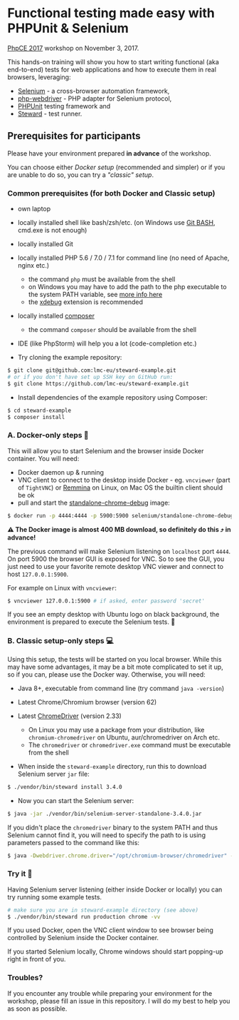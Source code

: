# Functional testing made easy with PHPUnit & Selenium

[PhpCE 2017](https://2017.phpce.eu/) workshop on November 3, 2017.

This hands-on training will show you how to start writing functional (aka end-to-end) tests for web applications and how 
to execute them in real browsers, leveraging:
 - [Selenium](https://github.com/SeleniumHQ/selenium) - a cross-browser automation framework,
 - [php-webdriver](https://github.com/facebook/php-webdriver) - PHP adapter for Selenium protocol,
 - [PHPUnit](https://github.com/sebastianbergmann/phpunit) testing framework and
 - [Steward](https://github.com/lmc-eu/steward) - test runner.
 
## Prerequisites for participants

Please have your environment prepared **in advance** of the workshop.
 
You can choose either *Docker setup* (recommended and simpler) or if you are unable to do so, you can try a *"classic" setup*.

### Common prerequisites (for both Docker and Classic setup)
- own laptop
- locally installed shell like bash/zsh/etc. (on Windows use [Git BASH](https://git-for-windows.github.io/), cmd.exe is not enough)
- locally installed Git
- locally installed PHP 5.6 / 7.0 / 7.1 for command line (no need of Apache, nginx etc.)
    - the command `php` must be available from the shell
    - on Windows you may have to add the path to the php executable to the system PATH variable, see [more info here](https://stackoverflow.com/questions/17727436/how-to-properly-set-php-environment-variable-to-run-commands-in-git-bash)
    - the [xdebug](https://xdebug.org/download.php) extension is recommended 
- locally installed [composer](https://getcomposer.org/)
    - the command `composer` should be available from the shell
- IDE (like PhpStorm) will help you a lot (code-completion etc.)

- Try cloning the example repository:

```sh
$ git clone git@github.com:lmc-eu/steward-example.git
# or if you don't have set up SSH key on GitHub run:
$ git clone https://github.com/lmc-eu/steward-example.git
```

- Install dependencies of the example repository using Composer:
```sh
$ cd steward-example
$ composer install
```

### A. Docker-only steps 🐳

This will allow you to start Selenium and the browser inside Docker container. You will need:

- Docker daemon up & running
- VNC client to connect to the desktop inside Docker - eg. `vncviewer` (part of `TightVNC`) or [Remmina](https://www.remmina.org/) on Linux, on Mac OS the builtin client should be ok
- pull and start the [standalone-chrome-debug](https://hub.docker.com/r/selenium/standalone-chrome-debug/) image:

```sh
$ docker run -p 4444:4444 -p 5900:5900 selenium/standalone-chrome-debug:3.6.0
```
**⚠ The Docker image is almost 400 MB download, so definitely do this ⤴ in advance!**

The previous command will make Selenium listening on `localhost` port `4444`. On port 5900 the browser GUI is exposed for VNC. 
So to see the GUI, you just need to use your favorite remote desktop VNC viewer and connect to host `127.0.0.1:5900`.

For example on Linux with `vncviewer`:

```sh
$ vncviewer 127.0.0.1:5900 # if asked, enter password 'secret'
```

If you see an empty desktop with Ubuntu logo on black background, the environment is prepared to execute the Selenium tests. 🎉

### B. Classic setup-only steps 💻

Using this setup, the tests will be started on you local browser. While this may have some advantages,
 it may be a bit mote complicated to set it up, so if you can, please use the Docker way. Otherwise, you will need:

- Java 8+, executable from command line (try command `java -version`)
- Latest Chrome/Chromium browser (version 62)
- Latest [ChromeDriver](https://sites.google.com/a/chromium.org/chromedriver/downloads) (version 2.33)
    - On Linux you may use a package from your distribution, like `chromium-chromedriver` on Ubuntu, aur/chromedriver on Arch etc.
    - The `chromedriver` or `chromedriver.exe` command must be executable from the shell

- When inside the `steward-example` directory, run this to download Selenium server `jar` file:

```sh
$ ./vendor/bin/steward install 3.4.0
```

- Now you can start the Selenium server:
```sh
$ java -jar ./vendor/bin/selenium-server-standalone-3.4.0.jar
```

If you didn't place the `chromedriver` binary to the system PATH and thus Selenium cannot find it, you will need to 
specify the path to is using parameters passed to the command like this:

```sh
$ java -Dwebdriver.chrome.driver="/opt/chromium-browser/chromedriver" -jar vendor/bin/selenium-server-standalone-3.4.0.jar
```
 
### Try it 🚀

Having Selenium server listening (either inside Docker or locally) you can try running some example tests.
 
```sh
# make sure you are in steward-example directory (see above)
$ ./vendor/bin/steward run production chrome -vv
```

If you used Docker, open the VNC client window to see browser being controlled by Selenium inside the Docker container.

If you started Selenium locally, Chrome windows should start popping-up right in front of you.

### Troubles?

If you encounter any trouble while preparing your environment for the workshop, please fill an issue in this repository.
I will do my best to help you as soon as possible.
